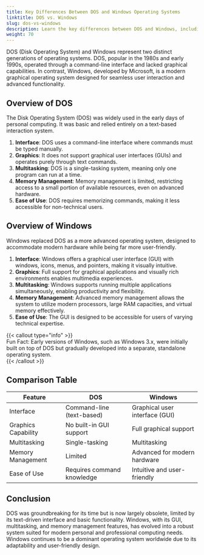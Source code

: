 ```yaml
---
title: Key Differences Between DOS and Windows Operating Systems
linktitle: DOS vs. Windows
slug: dos-vs-windows
description: Learn the key differences between DOS and Windows, including their interfaces, capabilities, and suitability for modern computing needs.
weight: 70
---
```


DOS (Disk Operating System) and Windows represent two distinct generations of operating systems. DOS, popular in the 1980s and early 1990s, operated through a command-line interface and lacked graphical capabilities. In contrast, Windows, developed by Microsoft, is a modern graphical operating system designed for seamless user interaction and advanced functionality.

## Overview of DOS

The Disk Operating System (DOS) was widely used in the early days of personal computing. It was basic and relied entirely on a text-based interaction system.

1. **Interface**: DOS uses a command-line interface where commands must be typed manually.
2. **Graphics**: It does not support graphical user interfaces (GUIs) and operates purely through text commands.
3. **Multitasking**: DOS is a single-tasking system, meaning only one program can run at a time.
4. **Memory Management**: Memory management is limited, restricting access to a small portion of available resources, even on advanced hardware.
5. **Ease of Use**: DOS requires memorizing commands, making it less accessible for non-technical users.

## Overview of Windows

Windows replaced DOS as a more advanced operating system, designed to accommodate modern hardware while being far more user-friendly.

1. **Interface**: Windows offers a graphical user interface (GUI) with windows, icons, menus, and pointers, making it visually intuitive.
2. **Graphics**: Full support for graphical applications and visually rich environments enables multimedia experiences.
3. **Multitasking**: Windows supports running multiple applications simultaneously, enabling productivity and flexibility.
4. **Memory Management**: Advanced memory management allows the system to utilize modern processors, large RAM capacities, and virtual memory effectively.
5. **Ease of Use**: The GUI is designed to be accessible for users of varying technical expertise.

{{< callout type="info" >}}  
Fun Fact: Early versions of Windows, such as Windows 3.x, were initially built on top of DOS but gradually developed into a separate, standalone operating system.  
{{< /callout >}}

## Comparison Table

| **Feature**         | **DOS**                    | **Windows**                    |
| ------------------- | -------------------------- | ------------------------------ |
| Interface           | Command-line (text-based)  | Graphical user interface (GUI) |
| Graphics Capability | No built-in GUI support    | Full graphical support         |
| Multitasking        | Single-tasking             | Multitasking                   |
| Memory Management   | Limited                    | Advanced for modern hardware   |
| Ease of Use         | Requires command knowledge | Intuitive and user-friendly    |

## Conclusion

DOS was groundbreaking for its time but is now largely obsolete, limited by its text-driven interface and basic functionality. Windows, with its GUI, multitasking, and memory management features, has evolved into a robust system suited for modern personal and professional computing needs. Windows continues to be a dominant operating system worldwide due to its adaptability and user-friendly design.
